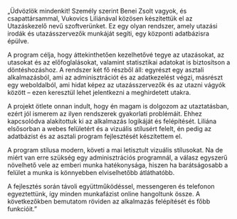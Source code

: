 „Üdvözlök mindenkit!
Személy szerint Benei Zsolt vagyok, és csapattársammal, Vukovics Liliánával közösen készítettük el az Utazáskezelő nevű szoftverünket.
Ez egy olyan rendszer, amely utazási irodák és utazásszervezők munkáját segíti, egy központi adatbázisra épülve.

A program célja, hogy áttekinthetően kezelhetővé tegye az utazásokat, az utasokat és az előfoglalásokat, valamint statisztikai adatokat is biztosítson a döntéshozáshoz.
A rendszer két fő részből áll:
egyrészt egy asztali alkalmazásból, ami az adminisztrációt és az adatkezelést végzi,
másrészt egy weboldalból, ami hidat képez az utazásszervezők és az utazni vágyók között – ezen keresztül lehet jelentkezni a meghirdetett utakra.

A projekt ötlete onnan indult, hogy én magam is dolgozom az utaztatásban, ezért jól ismerem az ilyen rendszerek gyakorlati problémáit.
Ehhez kapcsolódva alakítottuk ki az alkalmazás logikáját és felépítését.
Liliána elsősorban a webes felületért és a vizuális stílusért felelt,
én pedig az adatbázist és az asztali program fejlesztését készítettem el.

A program stílusa modern, követi a mai letisztult vizuális stílusokat. Na de miért van erre szükség egy adminisztrációs programnál, a válasz egyszerű növelhető vele az emberi munka hatékonysága,
hiszen ha barátságosabb a felület a munka is könnyebben elviselhetőbb átláthatóbb.

A fejlesztés során távoli együttműködéssel, messengeren és telefonon egyeztettünk, így minden munkafázist online hangoltunk össze.
A következőkben bemutatom röviden az alkalmazás felépítését és főbb funkcióit.”
